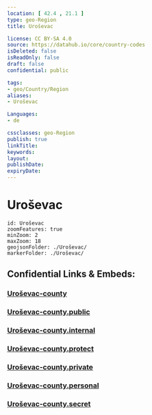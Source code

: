 ```yaml
---
location: [ 42.4 , 21.1 ] 
type: geo-Region
title: Uroševac

license: CC BY-SA 4.0
source: https://datahub.io/core/country-codes
isDeleted: false
isReadOnly: false
draft: false
confidential: public

tags:
- geo/Country/Region
aliases:
- Uroševac

Languages:
- de

cssclasses: geo-Region
publish: true
linkTitle: 
keywords: 
layout: 
publishDate: 
expiryDate: 
---
```


# Uroševac

```leaflet
id: Uroševac
zoomFeatures: true 
minZoom: 2 
maxZoom: 18
geojsonFolder: ./Uroševac/
markerFolder: ./Uroševac/
```


## Confidential Links & Embeds: 

### [Uroševac-county](/_Standards/Earth/Continent/Europe/Europe~South/Kosovo/districts~Kosovo/Uroševac/counties~Uroševac/Uroševac-county.md) 

### [Uroševac-county.public](/_public/Earth/Continent/Europe/Europe~South/Kosovo/districts~Kosovo/Uroševac/counties~Uroševac/Uroševac-county.public.md) 

### [Uroševac-county.internal](/_internal/Earth/Continent/Europe/Europe~South/Kosovo/districts~Kosovo/Uroševac/counties~Uroševac/Uroševac-county.internal.md) 

### [Uroševac-county.protect](/_protect/Earth/Continent/Europe/Europe~South/Kosovo/districts~Kosovo/Uroševac/counties~Uroševac/Uroševac-county.protect.md) 

### [Uroševac-county.private](/_private/Earth/Continent/Europe/Europe~South/Kosovo/districts~Kosovo/Uroševac/counties~Uroševac/Uroševac-county.private.md) 

### [Uroševac-county.personal](/_personal/Earth/Continent/Europe/Europe~South/Kosovo/districts~Kosovo/Uroševac/counties~Uroševac/Uroševac-county.personal.md) 

### [Uroševac-county.secret](/_secret/Earth/Continent/Europe/Europe~South/Kosovo/districts~Kosovo/Uroševac/counties~Uroševac/Uroševac-county.secret.md)

